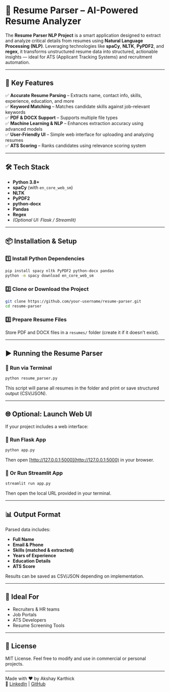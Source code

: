 # 📄 Resume Parser – AI-Powered Resume Analyzer

The **Resume Parser NLP Project** is a smart application designed to extract and analyze critical details from resumes using **Natural Language Processing (NLP)**. Leveraging technologies like **spaCy**, **NLTK**, **PyPDF2**, and **regex**, it transforms unstructured resume data into structured, actionable insights — ideal for ATS (Applicant Tracking Systems) and recruitment automation.

---

## 🚀 Key Features

✅ **Accurate Resume Parsing** – Extracts name, contact info, skills, experience, education, and more  
✅ **Keyword Matching** – Matches candidate skills against job-relevant keywords  
✅ **PDF & DOCX Support** – Supports multiple file types  
✅ **Machine Learning & NLP** – Enhances extraction accuracy using advanced models  
✅ **User-Friendly UI** – Simple web interface for uploading and analyzing resumes  
✅ **ATS Scoring** – Ranks candidates using relevance scoring system  

---

## 🛠 Tech Stack

- **Python 3.8+**
- **spaCy** (with `en_core_web_sm`)
- **NLTK**
- **PyPDF2**
- **python-docx**
- **Pandas**
- **Regex**
- *(Optional UI: Flask / Streamlit)*

---

## 📦 Installation & Setup

### 1️⃣ Install Python Dependencies
```bash
pip install spacy nltk PyPDF2 python-docx pandas
python -m spacy download en_core_web_sm
```

### 2️⃣ Clone or Download the Project
```bash
git clone https://github.com/your-username/resume-parser.git
cd resume-parser
```

### 3️⃣ Prepare Resume Files
Store PDF and DOCX files in a `resumes/` folder (create it if it doesn't exist).

---

## ▶️ Running the Resume Parser

### 🔹 Run via Terminal
```bash
python resume_parser.py
```
This script will parse all resumes in the folder and print or save structured output (CSV/JSON).

---

## 🌐 Optional: Launch Web UI

If your project includes a web interface:

### 🔹 Run Flask App
```bash
python app.py
```

Then open [http://127.0.0.1:5000](http://127.0.0.1:5000) in your browser.

### 🔹 Or Run Streamlit App
```bash
streamlit run app.py
```

Then open the local URL provided in your terminal.

---

## 📊 Output Format

Parsed data includes:

- **Full Name**
- **Email & Phone**
- **Skills (matched & extracted)**
- **Years of Experience**
- **Education Details**
- **ATS Score**

Results can be saved as CSV/JSON depending on implementation.

---

## 👥 Ideal For

- Recruiters & HR teams  
- Job Portals  
- ATS Developers  
- Resume Screening Tools

---

## 📝 License

MIT License. Feel free to modify and use in commercial or personal projects.

---

Made with ❤️ by Akshay Karthick  
🔗 [LinkedIn](https://www.linkedin.com/in/akshay-karthick-32817a249/) | [GitHub](https://github.com/akshaykarthicks)
